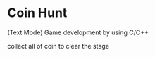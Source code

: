 
# Coin Hunt

(Text Mode) Game development by using C/C++

collect all of coin to clear the stage 

